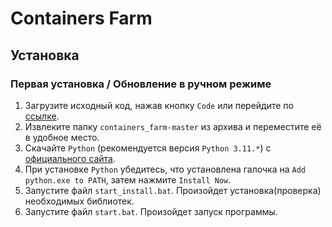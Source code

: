 # Containers Farm
## Установка
### Первая установка / Обновление в ручном режиме

1. Загрузите исходный код, нажав кнопку `Code` или перейдите по [ссылке](https://github.com/Kostya12rus/containers_farm/archive/refs/heads/master.zip).
2. Извлеките папку `containers_farm-master` из архива и переместите её в удобное место.
3. Скачайте `Python` (рекомендуется версия `Python 3.11.*`) с [официального сайта](https://www.python.org/downloads/release/python-3119/).
4. При установке `Python` убедитесь, что установлена галочка на `Add python.exe to PATH`, затем нажмите `Install Now`.
5. Запустите файл `start_install.bat`. Произойдет установка(проверка) необходимых библиотек.
6. Запустите файл `start.bat`. Произойдет запуск программы.
